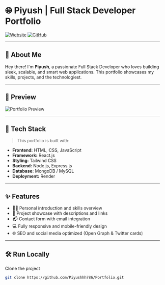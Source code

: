 # 🌐 Piyush | Full Stack Developer Portfolio

[![Website](https://img.shields.io/badge/Live%20Site-Visit-blueviolet?style=for-the-badge&logo=google-chrome)](https://piyushhh786-web.onrender.com)
[![GitHub](https://img.shields.io/badge/GitHub-Repository-181717?style=for-the-badge&logo=github)](https://github.com/Piyushhh786/Portfolio)

---

## 🚀 About Me

Hey there! I'm **Piyush**, a passionate Full Stack Developer who loves building sleek, scalable, and smart web applications. This portfolio showcases my skills, projects, and the technologiest.

---

## 📸 Preview

![Portfolio Preview](./preview.png)

---

## 🔧 Tech Stack

> This portfolio is built with:

- **Frontend:** HTML, CSS, JavaScript
- **Framework:** React.js
- **Styling:** Tailwind CSS
- **Backend:** Node.js, Express.js
- **Database:** MongoDB / MySQL
- **Deployment:** Render

---

## ✨ Features

- 🧑‍💻 Personal introduction and skills overview
- 📁 Project showcase with descriptions and links
- 📬 Contact form with email integration
- 💻 Fully responsive and mobile-friendly design
- 🌐 SEO and social media optimized (Open Graph & Twitter cards)

---

## 🛠️ Run Locally

Clone the project

```bash
git clone https://github.com/Piyushhh786/Portfolio.git
